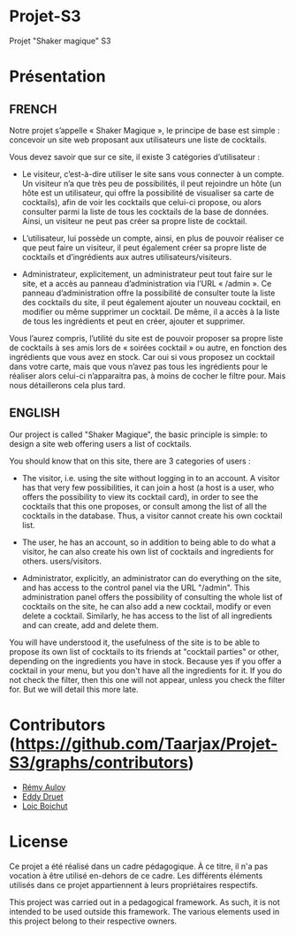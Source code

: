 # Projet-S3
Projet "Shaker magique" S3

# Présentation

## FRENCH 

Notre projet s’appelle « Shaker Magique », le principe de base est simple : concevoir un site
web proposant aux utilisateurs une liste de cocktails.

Vous devez savoir que sur ce site, il existe 3 catégories d’utilisateur :
* Le visiteur, c’est-à-dire utiliser le site sans vous connecter à un compte. Un visiteur n’a
que très peu de possibilités, il peut rejoindre un hôte (un hôte est un utilisateur, qui offre
la possibilité de visualiser sa carte de cocktails), afin de voir les cocktails que celui-ci
propose, ou alors consulter parmi la liste de tous les cocktails de la base de données. Ainsi,
un visiteur ne peut pas créer sa propre liste de cocktail.

 * L’utilisateur, lui possède un compte, ainsi, en plus de pouvoir réaliser ce que peut faire un
visiteur, il peut également créer sa propre liste de cocktails et d’ingrédients aux autres
utilisateurs/visiteurs.

 * Administrateur, explicitement, un administrateur peut tout faire sur le site, et a accès au
panneau d’administration via l’URL « /admin ». Ce panneau d’administration offre la
possibilité de consulter toute la liste des cocktails du site, il peut également ajouter un
nouveau cocktail, en modifier ou même supprimer un cocktail. De même, il a accès à la
liste de tous les ingrédients et peut en créer, ajouter et supprimer.


Vous l’aurez compris, l’utilité du site est de pouvoir proposer sa propre liste de cocktails à ses
amis lors de « soirées cocktail » ou autre, en fonction des ingrédients que vous avez en stock. Car oui
si vous proposez un cocktail dans votre carte, mais que vous n’avez pas tous les ingrédients pour le
réaliser alors celui-ci n’apparaitra pas, à moins de cocher le filtre pour. Mais nous détaillerons cela plus
tard.


## ENGLISH

Our project is called "Shaker Magique", the basic principle is simple: to design a site
web offering users a list of cocktails.

You should know that on this site, there are 3 categories of users :
* The visitor, i.e. using the site without logging in to an account. A visitor has
that very few possibilities, it can join a host (a host is a user, who offers
the possibility to view its cocktail card), in order to see the cocktails that this one
proposes, or consult among the list of all the cocktails in the database. Thus,
a visitor cannot create his own cocktail list.

 * The user, he has an account, so in addition to being able to do what a
visitor, he can also create his own list of cocktails and ingredients for others.
users/visitors.

 * Administrator, explicitly, an administrator can do everything on the site, and has access to the
control panel via the URL "/admin". This administration panel offers the
possibility of consulting the whole list of cocktails on the site, he can also add a
new cocktail, modify or even delete a cocktail. Similarly, he has access to the
list of all ingredients and can create, add and delete them.

You will have understood it, the usefulness of the site is to be able to propose its own list of cocktails to its
friends at "cocktail parties" or other, depending on the ingredients you have in stock. Because yes
if you offer a cocktail in your menu, but you don't have all the ingredients for it.
If you do not check the filter, then this one will not appear, unless you check the filter for. But we will detail this more
late.

# Contributors (https://github.com/Taarjax/Projet-S3/graphs/contributors) 

* [Rémy Auloy](https://github.com/Taarjax) 
* [Eddy Druet](https://github.com/Akwd22) 
* [Loic Boichut](https://github.com/locxt) 

# License

Ce projet a été réalisé dans un cadre pédagogique. À ce titre, il n'a pas vocation à être utilisé en-dehors de ce cadre. Les différents éléments utilisés dans ce projet appartiennent à leurs propriétaires respectifs.

This project was carried out in a pedagogical framework. As such, it is not intended to be used outside this framework. The various elements used in this project belong to their respective owners.



